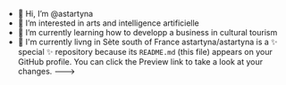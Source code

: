 - 👋 Hi, I’m @astartyna 
- 👀 I’m interested in arts and intelligence artificielle 
- 🌱 I’m currently learning how to developp a business in cultural tourism 
- 💞️ I'm currently livng in Sète south of France 
astartyna/astartyna is a ✨ special ✨ repository because its `README.md` (this file) appears on your GitHub profile.
You can click the Preview link to take a look at your changes.
--->
